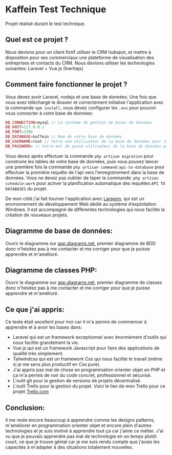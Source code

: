 # Kaffein Test Technique
Projet réalisé durant le test technique.
## Quel est ce projet ?
Nous devions pour un client fictif utiliser le CRM hubspot, et mettre à disposition pour ses commerciaux une plateforme de visualisation des entreprises et contacts du CRM.
Nous devions utiliser les technologies suivantes: Laravel + Vue.js (Inertiajs)
## Comment faire fonctionner le projet ?
Vous devez avoir Laravel, nodejs et une base de données.
Une fois que vous avez téléchargé le dossier et correctement initialisé l'application avec la commande ```npm install```, vous devez configurer les ```.env``` pour pouvoir vous connecter à votre base de données:
```php
DB_CONNECTION=mysql // Le système de gestion de bases de données
DB_HOST=127.0.0.1
DB_PORT=3306
DB_DATABASE=kaffein // Nom de votre base de données
DB_USERNAME=root // Votre nom utilisateur de la base de données pour la connexion
DB_PASSWORD= // Votre mot de passe utilisateur de la base de données pour la connexion
```
Vous devez après effectuer la commande ```php artisan migration``` pour construire les tables de votre base de données, puis vous pouvez lancer une première fois la commande ```php artisan command:api-to-database``` pour effectuer la première requête de l'api vers l'enregistrement dans la base de données.
Vous ne devez pas oublier de taper la commande: ```php artisan schedule:work``` pour activer la planification automatique des requêtes ```API TO DATABASES``` du projet.

De mon côté j'ai fait tourner l'application avec [Laragon](https://laragon.org/), qui est un environnement de développement Web dédié au système d’exploitation Windows. Il est accompagné de différentes technologies qui nous facilite la création de nouveaux projets.
## Diagramme de base de données:
Ouvrir le diagramme sur [app.diagrams.net](https://drive.google.com/file/d/1fgm5xlFn4asYhi4SV6KhH20RADzuMtN0/view?usp=sharing), premier diagramme de BDD donc n'hésitez pas à me contacter et me corriger pour que je puisse apprendre et m'amélioré.
## Diagramme de classes PHP:
Ouvrir le diagramme sur [app.diagrams.net](https://drive.google.com/file/d/1jfFHig7KsU-RNlyYsy7BKkk2s0ZBdesY/view?usp=sharing), premier diagramme de classes donc n'hésitez pas à me contacter et me corriger pour que je puisse apprendre et m'amélioré.
## Ce que j'ai appris:
Ce teste était excellent pour moi car il m'a permis de commencer à apprendre et à avoir les bases dans:
- Laravel qui est un framework exceptionnel avec énormément d'outils qui nous facilite grandement la vie.
- Vue js qui est un framework Javascript pour faire des applications de qualité très simplement.
- Tailwindcss qui est un framework Css qui nous facilite le travail (même si je me sens plus productif en Css pure).
- J'ai appris pas mal de chose en programmation orienter objet en PHP et ça m'a permis de voir du code concret, professionnel et sécurisé.
- L'outil git pour la gestion de versions de projets décentralisé.
- L'outil Trello pour la gestion du projet. Voici le lien de mon Trello pour ce projet [Trello.com](https://trello.com/b/2PGqOdSC/kaffein-test-technique)
## Conclusion:
Il me reste encore beaucoup à apprendre comme les designs patterns, m'améliorer en programmation orienter objet et encore plein d'autres technologies et je suis motivé à apprendre tout ça car j'aime ce métier.
J'ai vu que je pouvais apprendre pas mal de technologie en un temps plutôt court, ce que je trouve génial car je me suis rendu compte que j'avais les capacités à m'adapter à des situations totalement nouvelles.
